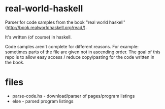 real-world-haskell
==================

Parser for code samples from the book "real world haskell" (http://book.realworldhaskell.org/read/).

It's written (of course) in haskell.

Code samples aren't complete for different reasons. For example: sometimes parts of the file are given not in ascending order. The goal of this repo is to allow easy access / reduce copy/pasting for the code written in the book.

files
=====

  * parse-code.hs - download/parser of pages/program listings
  * else - parsed program listings
